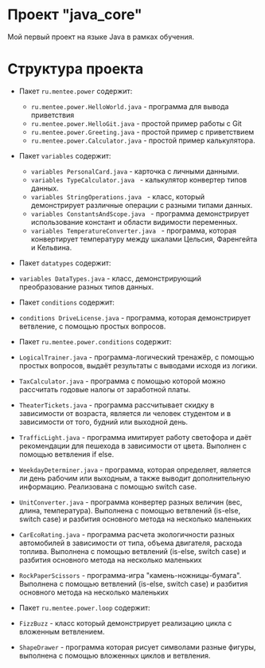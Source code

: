 # Проект "java_core"

Мой первый проект на языке Java в рамках обучения.


#
# Структура проекта

- Пакет `ru.mentee.power` содержит:
    - `ru.mentee.power.HelloWorld.java` - программа для вывода приветствия
    - `ru.mentee.power.HelloGit.java` - простой пример работы с Git
    - `ru.mentee.power.Greeting.java` - простой пример с приветствием
    - `ru.mentee.power.Calculator.java` - простой пример калькулятора.
  
- Пакет `variables` содержит:
  - `variables PersonalCard.java` - карточка с личными данными.
  - `variables TypeCalculator.java ` - калькулятор конвертер типов данных.
  - `variables StringOperations.java ` - класс, который демонстрирует различные операции с разными типами данных.
  - `variables ConstantsAndScope.java ` - программа демонстрирует использование констант и области видимости переменных.
  - `variables TemperatureConverter.java ` - программа, которая конвертирует температуру между шкалами Цельсия, Фаренгейта и Кельвина.

 - Пакет `datatypes` содержит:
 - `variables DataTypes.java` - класс, демонстрирующий преобразование разных типов данных.

- Пакет `conditions` содержит:
- `conditions DriveLicense.java` - программа, которая демонстрирует ветвление, с помощью простых вопросов.

- Пакет `ru.mentee.power.conditions` содержит:
- `LogicalTrainer.java` - программа-логический тренажёр, с помощью простых вопросов, выдаёт результаты с выводами исходя
из логики.
- `TaxCalculator.java` - программа с помощью которой можно рассчитать годовые налогы от заработной платы.
- `TheaterTickets.java` - программа рассчитывает скидку в зависимости от возраста, является ли человек студентом
и в зависимости от того, будний или выходной день.
- `TrafficLight.java` - программа имитирует работу светофора и даёт рекомендации для пешехода в зависимости
  от цвета. Выполнен с помощью ветвления if else.
- `WeekdayDeterminer.java` - программа, которая определяет, является ли день рабочим или выходным, 
а также выводит дополнительную информацию. Реализована с помощью switch case.
- `UnitConverter.java` - программа конвертер разных величин (вес, длина, температура). Выполнена с помощью ветвлений (is-else, switch case) 
и разбития основного метода на несколько маленьких
- `CarEcoRating.java` - программа расчета экологичности разных автомобилей в зависимости от типа, объема двигателя, расхода топлива.
Выполнена с помощью ветвлений (is-else, switch case) и разбития основного метода на несколько маленьких
- `RockPaperScissors` - программа-игра "камень-ножницы-бумага". Выполнена с помощью ветвлений (is-else, switch case) 
и разбития основного метода на несколько маленьких

- Пакет `ru.mentee.power.loop` содержит:
- `FizzBuzz` - класс который демонстрирует реализацию цикла с вложенным ветвлением.
- `ShapeDrawer` - программа которая рисует символами разные фигуры, выполнена с помощью вложенных циклов и ветвления.


  
